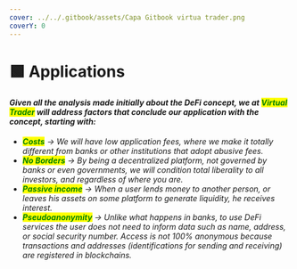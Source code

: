 ```yaml
---
cover: ../../.gitbook/assets/Capa Gitbook virtua trader.png
coverY: 0
---
```


# 🟩 Applications

#### _Given all the analysis made initially about the DeFi concept, we at <mark style="color:green;">Virtual Trader</mark> will address factors that conclude our application with the concept, starting with:_

* _<mark style="color:green;">**Costs**</mark> -> We will have low application fees, where we make it totally different from banks or other institutions that adopt abusive fees._
* _<mark style="color:green;">**No Borders**</mark>  -> By being a decentralized platform, not governed by banks or even governments, we will condition total liberality to all investors, and regardless of where you are._
* _<mark style="color:green;">**Passive income**</mark> -> When a user lends money to another person, or leaves his assets on some platform to generate liquidity, he receives interest._
* _<mark style="color:green;">**Pseudoanonymity**</mark> -> Unlike what happens in banks, to use DeFi services the user does not need to inform data such as name, address, or social security number. Access is not 100% anonymous because transactions and addresses (identifications for sending and receiving) are registered in blockchains._

